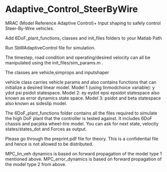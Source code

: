 # Adaptive_Control_SteerByWire
MRAC (Model Reference Adaptive Control)+ Input shaping to safely control Steer-By-Wire vehicles.

Add 6DoF_plant_functions, classes and init_files folders to your Matlab Path

Run SbWAdaptiveControl file for simulation.

The timestep, road condition and operating/desired velocity can all be manipulated using the init_files/sim_params.m .

The classes are vehicle,simprops and inputshaper

vehicle class carries vehicle params and also contains functions that can initialize a desired linear model. Model 1 (using linmodchoice variable): y ydot psi psidot statespace. Model 2: ey eydot epsi epsidot statespace also known as error dynamics state space. Model 3: psidot and beta statespace also known as sideslip model.

The 6DoF_plant_functions folder contains all the files required to simulate the high DoF plant that the controller is tested against. It includes 6DoF chassis and pacjeka wheel-tire model. You can ask for next state, velocity states/states_dot and Forces as output.

Please go through the preprint.pdf file for theory. This is a confidential file and hence is not allowed to be distributed. 

MPC_lin_veh dynamics is based on forward propagation of the model type 1 mentioned above. MPC_error_dynamics is based on forward propagation of the model type 2 from above. 